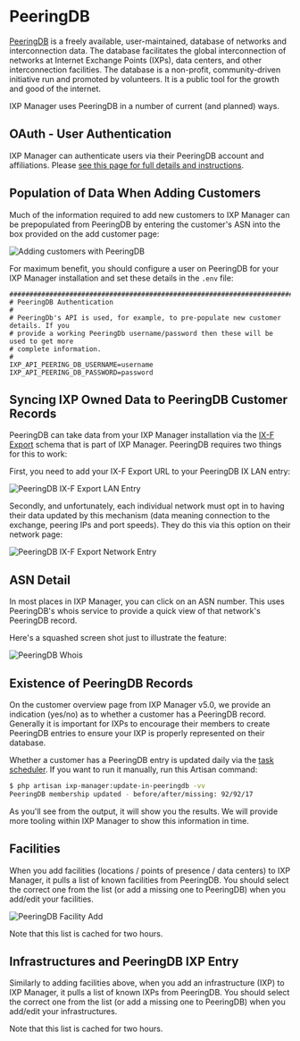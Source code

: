 # PeeringDB

[PeeringDB](https://www.peeringdb.com/) is a freely available, user-maintained, database of networks and interconnection data. The database facilitates the global interconnection of networks at Internet Exchange Points (IXPs), data centers, and other interconnection facilities. The database is a non-profit, community-driven initiative run and promoted by volunteers. It is a public tool for the growth and good of the internet.

IXP Manager uses PeeringDB in a number of current (and planned) ways.

## OAuth - User Authentication

IXP Manager can authenticate users via their PeeringDB account and affiliations. Please [see this page for full details and instructions](peeringdb-oauth.md).

## Population of Data When Adding Customers

Much of the information required to add new customers to IXP Manager can be prepopulated from PeeringDB by entering the customer's ASN into the box provided on the add customer page:

![Adding customers with PeeringDB](img/peeringdb-add-customer.png)

For maximum benefit, you should configure a user on PeeringDB for your IXP Manager installation and set these details in the `.env` file:

```
#######################################################################################
# PeeringDB Authentication
#
# PeeringDb's API is used, for example, to pre-populate new customer details. If you
# provide a working PeeringDb username/password then these will be used to get more
# complete information.
#
IXP_API_PEERING_DB_USERNAME=username
IXP_API_PEERING_DB_PASSWORD=password
```

## Syncing IXP Owned Data to PeeringDB Customer Records

PeeringDB can take data from your IXP Manager installation via the [IX-F Export](ixf-export.md) schema that is part of IXP Manager. PeeringDB requires two things for this to work:

First, you need to add your IX-F Export URL to your PeeringDB IX LAN entry:

![PeeringDB IX-F Export LAN Entry](img/peeringdb-ixf-lans.png)

Secondly, and unfortunately, each individual network must opt in to having their data updated by this mechanism (data meaning connection to the exchange, peering IPs and port speeds). They do this via this option on their network page:

![PeeringDB IX-F Export Network Entry](img/peeringdb-ixf-update.png)

## ASN Detail

In most places in IXP Manager, you can click on an ASN number. This uses PeeringDB's whois service to provide a quick view of that network's PeeringDB record.

Here's a squashed screen shot just to illustrate the feature:

![PeeringDB Whois](img/peeringdb-whois.png)


## Existence of PeeringDB Records

On the customer overview page from IXP Manager v5.0, we provide an indication (yes/no) as to whether a customer has a PeeringDB record. Generally it is important for IXPs to encourage their members to create PeeringDB entries to ensure your IXP is properly represented on their database.

Whether a customer has a PeeringDB entry is updated daily via the [task scheduler](cronjobs.md). If you want to run it manually, run this Artisan command:

```sh
$ php artisan ixp-manager:update-in-peeringdb -vv
PeeringDB membership updated - before/after/missing: 92/92/17
```

As you'll see from the output, it will show you the results. We will provide more tooling within IXP Manager to show this information in time.


## Facilities

When you add facilities (locations / points of presence / data centers) to IXP Manager, it pulls a list of known facilities from PeeringDB. You should select the correct one from the list (or add a missing one to PeeringDB) when you add/edit your facilities.

![PeeringDB Facility Add](img/peeringdb-facility-add.png)

Note that this list is cached for two hours.


## Infrastructures and PeeringDB IXP Entry

Similarly to adding facilities above, when you add an infrastructure (IXP) to IXP Manager, it pulls a list of known IXPs from PeeringDB. You should select the correct one from the list (or add a missing one to PeeringDB) when you add/edit your infrastructures.

Note that this list is cached for two hours.
